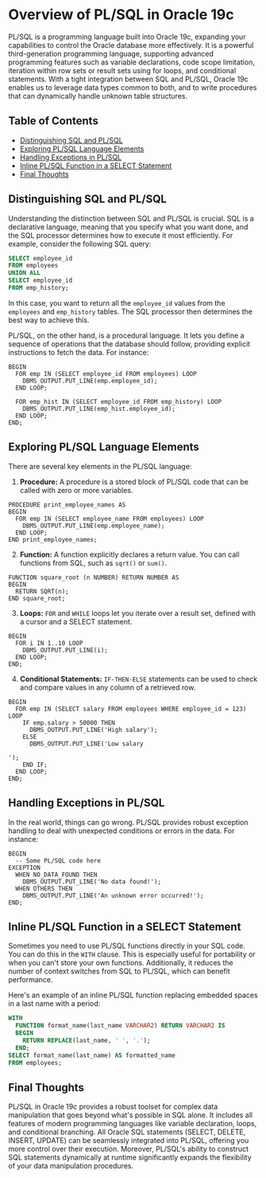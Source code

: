 # Overview of PL/SQL in Oracle 19c

PL/SQL is a programming language built into Oracle 19c, expanding your capabilities to control the Oracle database more effectively. It is a powerful third-generation programming language, supporting advanced programming features such as variable declarations, code scope limitation, iteration within row sets or result sets using for loops, and conditional statements. With a tight integration between SQL and PL/SQL, Oracle 19c enables us to leverage data types common to both, and to write procedures that can dynamically handle unknown table structures. 

## Table of Contents
- [Distinguishing SQL and PL/SQL](#distinguishing-sql-and-plsql)
- [Exploring PL/SQL Language Elements](#exploring-plsql-language-elements)
- [Handling Exceptions in PL/SQL](#handling-exceptions-in-plsql)
- [Inline PL/SQL Function in a SELECT Statement](#inline-plsql-function-in-a-select-statement)
- [Final Thoughts](#final-thoughts)

<a name="distinguishing-sql-and-plsql"></a>
## Distinguishing SQL and PL/SQL

Understanding the distinction between SQL and PL/SQL is crucial. SQL is a declarative language, meaning that you specify what you want done, and the SQL processor determines how to execute it most efficiently. For example, consider the following SQL query:

```sql
SELECT employee_id 
FROM employees 
UNION ALL 
SELECT employee_id 
FROM emp_history;
```

In this case, you want to return all the `employee_id` values from the `employees` and `emp_history` tables. The SQL processor then determines the best way to achieve this.

PL/SQL, on the other hand, is a procedural language. It lets you define a sequence of operations that the database should follow, providing explicit instructions to fetch the data. For instance:

```plsql
BEGIN
  FOR emp IN (SELECT employee_id FROM employees) LOOP
    DBMS_OUTPUT.PUT_LINE(emp.employee_id);
  END LOOP;

  FOR emp_hist IN (SELECT employee_id FROM emp_history) LOOP
    DBMS_OUTPUT.PUT_LINE(emp_hist.employee_id);
  END LOOP;
END;
```

<a name="exploring-plsql-language-elements"></a>
## Exploring PL/SQL Language Elements

There are several key elements in the PL/SQL language:

1. **Procedure:** A procedure is a stored block of PL/SQL code that can be called with zero or more variables.

```plsql
PROCEDURE print_employee_names AS 
BEGIN 
  FOR emp IN (SELECT employee_name FROM employees) LOOP 
    DBMS_OUTPUT.PUT_LINE(emp.employee_name); 
  END LOOP; 
END print_employee_names;
```

2. **Function:** A function explicitly declares a return value. You can call functions from SQL, such as `sqrt()` or `sum()`.

```plsql
FUNCTION square_root (n NUMBER) RETURN NUMBER AS 
BEGIN 
  RETURN SQRT(n); 
END square_root;
```

3. **Loops:** `FOR` and `WHILE` loops let you iterate over a result set, defined with a cursor and a SELECT statement.

```plsql
BEGIN
  FOR i IN 1..10 LOOP
    DBMS_OUTPUT.PUT_LINE(i);
  END LOOP;
END;
```

4. **Conditional Statements:** `IF-THEN-ELSE` statements can be used to check and compare values in any column of a retrieved row.

```plsql
BEGIN
  FOR emp IN (SELECT salary FROM employees WHERE employee_id = 123) LOOP
    IF emp.salary > 50000 THEN
      DBMS_OUTPUT.PUT_LINE('High salary');
    ELSE
      DBMS_OUTPUT.PUT_LINE('Low salary

');
    END IF;
  END LOOP;
END;
```

<a name="handling-exceptions-in-plsql"></a>
## Handling Exceptions in PL/SQL

In the real world, things can go wrong. PL/SQL provides robust exception handling to deal with unexpected conditions or errors in the data. For instance:

```plsql
BEGIN
  -- Some PL/SQL code here
EXCEPTION
  WHEN NO_DATA_FOUND THEN
    DBMS_OUTPUT.PUT_LINE('No data found!');
  WHEN OTHERS THEN
    DBMS_OUTPUT.PUT_LINE('An unknown error occurred!');
END;
```

<a name="inline-plsql-function-in-a-select-statement"></a>
## Inline PL/SQL Function in a SELECT Statement

Sometimes you need to use PL/SQL functions directly in your SQL code. You can do this in the `WITH` clause. This is especially useful for portability or when you can't store your own functions. Additionally, it reduces the number of context switches from SQL to PL/SQL, which can benefit performance.

Here's an example of an inline PL/SQL function replacing embedded spaces in a last name with a period:

```sql
WITH
  FUNCTION format_name(last_name VARCHAR2) RETURN VARCHAR2 IS
  BEGIN
    RETURN REPLACE(last_name, ' ', '.');
  END;
SELECT format_name(last_name) AS formatted_name
FROM employees;
```

<a name="final-thoughts"></a>
## Final Thoughts

PL/SQL in Oracle 19c provides a robust toolset for complex data manipulation that goes beyond what's possible in SQL alone. It includes all features of modern programming languages like variable declaration, loops, and conditional branching. All Oracle SQL statements (SELECT, DELETE, INSERT, UPDATE) can be seamlessly integrated into PL/SQL, offering you more control over their execution. Moreover, PL/SQL's ability to construct SQL statements dynamically at runtime significantly expands the flexibility of your data manipulation procedures.
